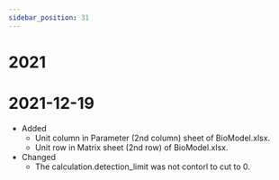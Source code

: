 ```yaml
---
sidebar_position: 31
---
```


# 2021


# 2021-12-19
- Added
  - Unit column in Parameter (2nd column) sheet of BioModel.xlsx.
  - Unit row in Matrix sheet (2nd row) of BioModel.xlsx.
- Changed
  - The calculation.detection_limit was not contorl to cut to 0.
